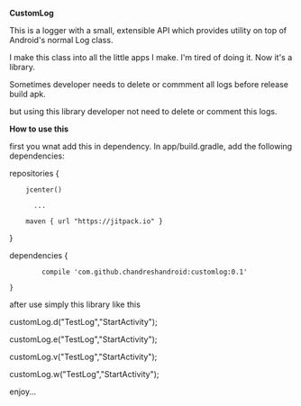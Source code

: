 <b>CustomLog</b>

This is a logger with a small, extensible API which provides utility on top of Android's normal Log class.

I make this class into all the little apps I make. I'm tired of doing it. Now it's a library.

Sometimes developer needs to delete or commment all logs before release build apk.

but using this library developer not need to delete or comment this logs.

<b> How to use this </b>

first you wnat add this in dependency. In app/build.gradle, add the following dependencies: 

  repositories {
  
        jcenter()
        
          ...
        
        maven { url "https://jitpack.io" }
   }
   
   dependencies 
   {
   
	        compile 'com.github.chandreshandroid:customlog:0.1'
          
	}
  
  
 after use simply this library like this
 
  customLog.d("TestLog","StartActivity"); 
  
  customLog.e("TestLog","StartActivity");
  
  customLog.v("TestLog","StartActivity");
  
  customLog.w("TestLog","StartActivity");
  
  
enjoy...   
  
   
   


